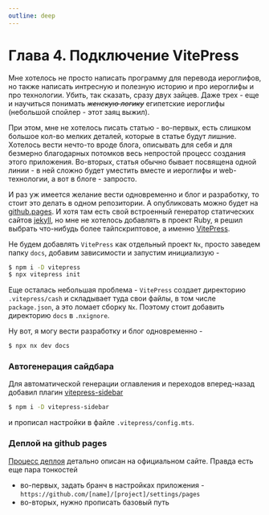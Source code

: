 ```yaml
---
outline: deep
---
```


# Глава 4. Подключение VitePress

Мне хотелось не просто написать программу для перевода иероглифов, но также написать интресную и
полезную историю и про иероглифы и про технологии. Убить, так сказать, сразу двух зайцев. Даже трех - еще и
научиться понимать *_~~женскую логику~~_* египетские иероглифы (небольшой спойлер - этот заяц выжил).

При этом, мне не хотелось писать статью - во-первых, есть слишком большое кол-во мелких деталей, которые в
статье будут лишние. Хотелось вести нечто-то вроде блога, описывать для себя и для безмерно благодарных
потомков весь непростой процесс создания этого приложения. Во-вторых, статья обычно бывает посвящена одной
линии - в ней сложно будет уместить вместе и иероглифы и web-технологии, а вот в блоге - запросто.

И раз уж имеется желание вести одновременно и блог и разработку, то стоит это делать в одном репозитории.
А опубликовать можно будет на [github.pages](https://pages.github.com/). И хотя там есть свой встроенный
генератор статических сайтов
[jekyll](https://docs.github.com/en/pages/setting-up-a-github-pages-site-with-jekyll),
но мне не хотелось добавлять в проект Ruby, я решил выбрать что-нибудь более тайпскриптовое,
а именно [VitePress](https://github.com/vuejs/vitepress).

Не будем добавлять `VitePress` как отдельный проект `Nx`, просто заведем папку `docs`, добавим зависимости и запустим
инициализую -

```bash
$ npm i -D vitepress
$ npx vitepress init
```

Еще осталась небольшая проблема - `VitePress` создает директорию `.vitepress/cash` и складывает туда свои файлы,
в том числе `package.json`, а это ломает сборку `Nx`. Поэтому стоит добавить директорию `docs` в `.nxignore`.

Ну вот, я могу вести разработку и блог одновременно -

```bash
$ npx nx dev docs
```

### Автогенерация сайдбара

Для автоматической генерации оглавления и переходов вперед-назад добавил
плагин [vitepress-sidebar](https://vitepress.dev/reference/default-theme-sidebar)
```bash
$ npm i -D vitepress-sidebar
```
и прописал настройки в файле `.vitepress/config.mts`.

### Деплой на github pages

[Процесс деплоя](https://vitepress.dev/guide/deploy#github-pages) детально описан на официальном сайте. Правда есть
еще пара тонкостей
- во-первых, задать бранч в настройках приложения - `https://github.com/[name]/[project]/settings/pages`
- во-вторых, нужно прописать базовый путь
